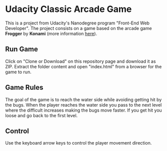 # Udacity Classic Arcade Game

This is a project from Udacity's Nanodegree program "Front-End Web Developer". The project consists on a game based on the arcade game **Frogger** by **Konami** (more information [here](https://en.wikipedia.org/wiki/Frogger)).

## Run Game

Click on "Clone or Download" on this repository page and download it as ZIP. Extract the folder content and open "index.html" from a browser for the game to run.

## Game Rules

The goal of the game is to reach the water side while avoiding getting hit by the bugs. When the player reaches the water side you pass to the next level where the difficult increases making the bugs move faster. If you get hit you loose and go back to the first level.

## Control

Use the keyboard arrow keys to control the player movement direction.

